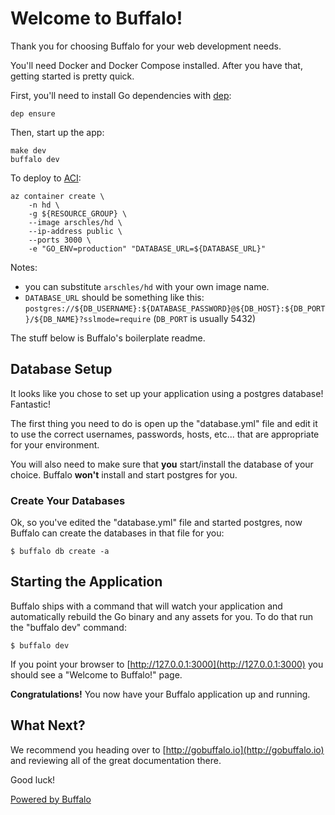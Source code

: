 # Welcome to Buffalo!

Thank you for choosing Buffalo for your web development needs.

You'll need Docker and Docker Compose installed. After you have that, getting started
is pretty quick.

First, you'll need to install Go dependencies with [dep](https://github.com/golang/dep):

```console
dep ensure
```

Then, start up the app:

```console
make dev
buffalo dev
```

To deploy to [ACI](https://azure.microsoft.com/en-us/services/container-instances/):

```console
az container create \
	-n hd \
	-g ${RESOURCE_GROUP} \
	--image arschles/hd \
	--ip-address public \
	--ports 3000 \
	-e "GO_ENV=production" "DATABASE_URL=${DATABASE_URL}"
```

Notes:

- you can substitute `arschles/hd` with your own image name.
- `DATABASE_URL` should be something like this: `postgres://${DB_USERNAME}:${DATABASE_PASSWORD}@${DB_HOST}:${DB_PORT}/${DB_NAME}?sslmode=require` (`DB_PORT` is usually 5432)

The stuff below is Buffalo's boilerplate readme.

## Database Setup

It looks like you chose to set up your application using a postgres database! Fantastic!

The first thing you need to do is open up the "database.yml" file and edit it to use the correct usernames, passwords, hosts, etc... that are appropriate for your environment.

You will also need to make sure that **you** start/install the database of your choice. Buffalo **won't** install and start postgres for you.

### Create Your Databases

Ok, so you've edited the "database.yml" file and started postgres, now Buffalo can create the databases in that file for you:

	$ buffalo db create -a
## Starting the Application

Buffalo ships with a command that will watch your application and automatically rebuild the Go binary and any assets for you. To do that run the "buffalo dev" command:

	$ buffalo dev

If you point your browser to [http://127.0.0.1:3000](http://127.0.0.1:3000) you should see a "Welcome to Buffalo!" page.

**Congratulations!** You now have your Buffalo application up and running.

## What Next?

We recommend you heading over to [http://gobuffalo.io](http://gobuffalo.io) and reviewing all of the great documentation there.

Good luck!

[Powered by Buffalo](http://gobuffalo.io)

